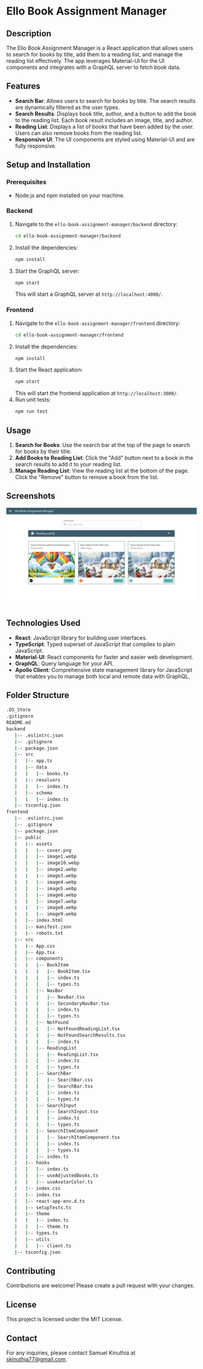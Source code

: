 # Ello Book Assignment Manager

## Description

The Ello Book Assignment Manager is a React application that allows users to search for books by title, add them to a reading list, and manage the reading list effectively. The app leverages Material-UI for the UI components and integrates with a GraphQL server to fetch book data.

## Features

- **Search Bar**: Allows users to search for books by title. The search results are dynamically filtered as the user types.
- **Search Results**: Displays book title, author, and a button to add the book to the reading list. Each book result includes an image, title, and author.
- **Reading List**: Displays a list of books that have been added by the user. Users can also remove books from the reading list.
- **Responsive UI**: The UI components are styled using Material-UI and are fully responsive.

## Setup and Installation

### Prerequisites

- Node.js and npm installed on your machine.

### Backend

1. Navigate to the `ello-book-assignment-manager/backend` directory:
    ```bash
    cd ello-book-assignment-manager/backend
    ```
2. Install the dependencies:
    ```bash
    npm install
    ```
3. Start the GraphQL server:
    ```bash
    npm start
    ```
   This will start a GraphQL server at `http://localhost:4000/`.

### Frontend

1. Navigate to the `ello-book-assignment-manager/frontend` directory:
    ```bash
    cd ello-book-assignment-manager/frontend
    ```
2. Install the dependencies:
    ```bash
    npm install
    ```
3. Start the React application:
    ```bash
    npm start
    ```
   This will start the frontend application at `http://localhost:3000/`.
4. Run unit tests:
    ```bash
    npm run test
    ```

## Usage

1. **Search for Books**: Use the search bar at the top of the page to search for books by their title.
2. **Add Books to Reading List**: Click the "Add" button next to a book in the search results to add it to your reading list.
3. **Manage Reading List**: View the reading list at the bottom of the page. Click the "Remove" button to remove a book from the list.

## Screenshots

![Ello Book Assignment Manager App](./frontend/public/assets/cover.png)

## Technologies Used

- **React**: JavaScript library for building user interfaces.
- **TypeScript**: Typed superset of JavaScript that compiles to plain JavaScript.
- **Material-UI**: React components for faster and easier web development.
- **GraphQL**: Query language for your API.
- **Apollo Client**: Comprehensive state management library for JavaScript that enables you to manage both local and remote data with GraphQL.

## Folder Structure
```bash
.DS_Store
.gitignore
README.md
backend
   |-- .eslintrc.json
   |-- .gitignore
   |-- package.json
   |-- src
   |   |-- app.ts
   |   |-- data
   |   |   |-- books.ts
   |   |-- resolvers
   |   |   |-- index.ts
   |   |-- schema
   |   |   |-- index.ts
   |-- tsconfig.json
frontend
   |-- .eslintrc.json
   |-- .gitignore
   |-- package.json
   |-- public
   |   |-- assets
   |   |   |-- cover.png
   |   |   |-- image1.webp
   |   |   |-- image10.webp
   |   |   |-- image2.webp
   |   |   |-- image3.webp
   |   |   |-- image4.webp
   |   |   |-- image5.webp
   |   |   |-- image6.webp
   |   |   |-- image7.webp
   |   |   |-- image8.webp
   |   |   |-- image9.webp
   |   |-- index.html
   |   |-- manifest.json
   |   |-- robots.txt
   |-- src
   |   |-- App.css
   |   |-- App.tsx
   |   |-- components
   |   |   |-- BookItem
   |   |   |   |-- BookItem.tsx
   |   |   |   |-- index.ts
   |   |   |   |-- types.ts
   |   |   |-- NavBar
   |   |   |   |-- NavBar.tsx
   |   |   |   |-- SecondaryNavBar.tsx
   |   |   |   |-- index.ts
   |   |   |   |-- types.ts
   |   |   |-- NotFound
   |   |   |   |-- NotFoundReadingList.tsx
   |   |   |   |-- NotFoundSearchResults.tsx
   |   |   |   |-- index.ts
   |   |   |-- ReadingList
   |   |   |   |-- ReadingList.tsx
   |   |   |   |-- index.ts
   |   |   |   |-- types.ts
   |   |   |-- SearchBar
   |   |   |   |-- SearchBar.css
   |   |   |   |-- SearchBar.tsx
   |   |   |   |-- index.ts
   |   |   |   |-- types.ts
   |   |   |-- SearchInput
   |   |   |   |-- SearchInput.tsx
   |   |   |   |-- index.ts
   |   |   |   |-- types.ts
   |   |   |-- SearchItemComponent
   |   |   |   |-- SearchItemComponent.tsx
   |   |   |   |-- index.ts
   |   |   |   |-- types.ts
   |   |   |-- index.ts
   |   |-- hooks
   |   |   |-- index.ts
   |   |   |-- useAdjustedBooks.ts
   |   |   |-- useAvatarColor.ts
   |   |-- index.css
   |   |-- index.tsx
   |   |-- react-app-env.d.ts
   |   |-- setupTests.ts
   |   |-- theme
   |   |   |-- index.ts
   |   |   |-- theme.ts
   |   |-- types.ts
   |   |-- utils
   |   |   |-- client.ts
   |-- tsconfig.json
```

## Contributing

Contributions are welcome! Please create a pull request with your changes.

## License

This project is licensed under the MIT License.

## Contact

For any inquiries, please contact Samuel Kinuthia at skinuthia77@gmail.com.